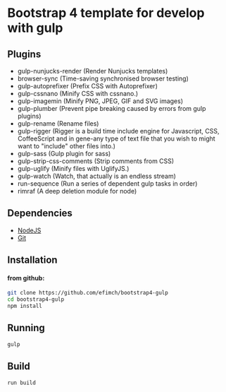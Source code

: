 # Bootstrap 4 template for develop with gulp

## Plugins
- gulp-nunjucks-render (Render Nunjucks templates)
- browser-sync (Time-saving synchronised browser testing)
- gulp-autoprefixer (Prefix CSS with Autoprefixer)
- gulp-cssnano (Minify CSS with cssnano.)
- gulp-imagemin (Minify PNG, JPEG, GIF and SVG images)
- gulp-plumber (Prevent pipe breaking caused by errors from gulp plugins)
- gulp-rename (Rename files)
- gulp-rigger (Rigger is a build time include engine for Javascript, CSS, CoffeeScript and in gene-any type of text file that you wish to might want to "include" other files into.)
- gulp-sass (Gulp plugin for sass)
- gulp-strip-css-comments (Strip comments from CSS)
- gulp-uglify (Minify files with UglifyJS.)
- gulp-watch (Watch, that actually is an endless stream)
- run-sequence (Run a series of dependent gulp tasks in order)
- rimraf (A deep deletion module for node)


## Dependencies

- [NodeJS](https://nodejs.org/)
- [Git](https://git-scm.com)

## Installation

#### from github:

```bash
git clone https://github.com/efimch/bootstrap4-gulp
cd bootstrap4-gulp
npm install
```

## Running

```bash
gulp
```

## Build

```bash
run build
```